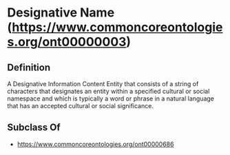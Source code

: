 # Designative Name (https://www.commoncoreontologies.org/ont00000003)

## Definition
A Designative Information Content Entity that consists of a string of characters that designates an entity within a specified cultural or social namespace and which is typically a word or phrase in a natural language that has an accepted cultural or social significance.

## Subclass Of
- https://www.commoncoreontologies.org/ont00000686

